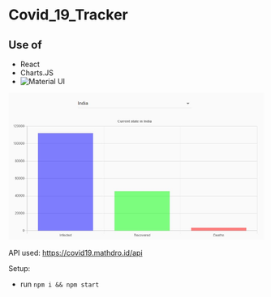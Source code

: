 # Covid_19_Tracker

## Use of 
- React
- Charts.JS 
- ![Material UI](http://material-ui.com/)

![Covid_19](https://github.com/Vranjan7077/Covid_19_Tracker/blob/master/covid_19_india.jpg?raw=true)

API used: https://covid19.mathdro.id/api

Setup:
- run ```npm i && npm start```

